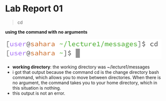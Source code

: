 # Lab Report 01

> cd 

**using the command with no arguments**

![Image](lab01a.png)
- **working directory**: the working directory was ~/lecture1/messages
- i got that output because the command cd is the change directory bash command, which allows you to move between directories. When there is no argument, the command takes you to your home directory, which in this situation is nothing.
- this output is not an error.
